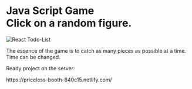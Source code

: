 <h1><strong>Java Script Game</strong> <br>Click on a random figure.</h1>

<p>
	<img src="https://i.ibb.co/GdmxmKM/jsCover.png" alt="React Todo-List">
</p>

<p>The essence of the game is to catch as many pieces as possible at a time. Time can be changed.</p>



<p>Ready project on the server:<p> 
	
<p>https://priceless-booth-840c15.netlify.com/</p>

